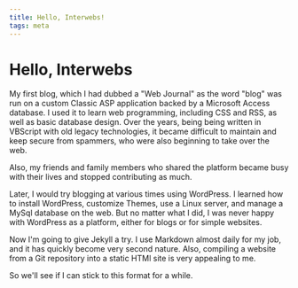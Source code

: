 ```yaml
---
title: Hello, Interwebs!
tags: meta
---
```


# Hello, Interwebs

My first blog, which I had dubbed a "Web Journal" as the word "blog" was run on
a custom Classic ASP application backed by a Microsoft Access database. I used
it to learn web programming, including CSS and RSS, as well as basic database
design. Over the years, being being written in VBScript with old legacy
technologies, it became difficult to maintain and keep secure from spammers,
who were also beginning to take over the web.

Also, my friends and family members who shared the platform became busy with
their lives and stopped contributing as much.

Later, I would try blogging at various times using WordPress. I learned how to
install WordPress, customize Themes, use a Linux server, and manage a MySql
database on the web. But no matter what I did, I was never happy with WordPress
as a platform, either for blogs or for simple websites.

Now I'm going to give Jekyll a try. I use Markdown almost daily for my job, and
it has quickly become very second nature. Also, compiling a website from a Git
repository into a static HTMl site is very appealing to me.

So we'll see if I can stick to this format for a while.
